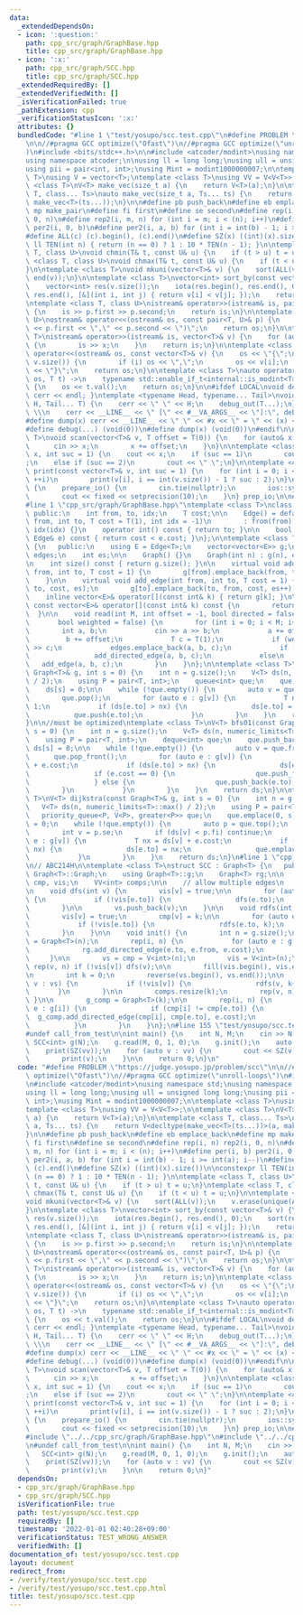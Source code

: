 ```yaml
---
data:
  _extendedDependsOn:
  - icon: ':question:'
    path: cpp_src/graph/GraphBase.hpp
    title: cpp_src/graph/GraphBase.hpp
  - icon: ':x:'
    path: cpp_src/graph/SCC.hpp
    title: cpp_src/graph/SCC.hpp
  _extendedRequiredBy: []
  _extendedVerifiedWith: []
  _isVerificationFailed: true
  _pathExtension: cpp
  _verificationStatusIcon: ':x:'
  attributes: {}
  bundledCode: "#line 1 \"test/yosupo/scc.test.cpp\"\n#define PROBLEM \"https://judge.yosupo.jp/problem/scc\"\
    \n\n//#pragma GCC optimize(\"Ofast\")\n//#pragma GCC optimize(\"unroll-loops\"\
    )\n#include <bits/stdc++.h>\n\n#include <atcoder/modint>\nusing namespace std;\n\
    using namespace atcoder;\n\nusing ll = long long;\nusing ull = unsigned long long;\n\
    using pii = pair<int, int>;\nusing Mint = modint1000000007;\n\ntemplate <class\
    \ T>\nusing V = vector<T>;\ntemplate <class T>\nusing VV = V<V<T>>;\n\ntemplate\
    \ <class T>\nV<T> make_vec(size_t a) {\n    return V<T>(a);\n}\n\ntemplate <class\
    \ T, class... Ts>\nauto make_vec(size_t a, Ts... ts) {\n    return V<decltype(make_vec<T>(ts...))>(a,\
    \ make_vec<T>(ts...));\n}\n\n#define pb push_back\n#define eb emplace_back\n#define\
    \ mp make_pair\n#define fi first\n#define se second\n#define rep(i, n) rep2(i,\
    \ 0, n)\n#define rep2(i, m, n) for (int i = m; i < (n); i++)\n#define per(i, b)\
    \ per2(i, 0, b)\n#define per2(i, a, b) for (int i = int(b) - 1; i >= int(a); i--)\n\
    #define ALL(c) (c).begin(), (c).end()\n#define SZ(x) ((int)(x).size())\n\nconstexpr\
    \ ll TEN(int n) { return (n == 0) ? 1 : 10 * TEN(n - 1); }\n\ntemplate <class\
    \ T, class U>\nvoid chmin(T& t, const U& u) {\n    if (t > u) t = u;\n}\ntemplate\
    \ <class T, class U>\nvoid chmax(T& t, const U& u) {\n    if (t < u) t = u;\n\
    }\n\ntemplate <class T>\nvoid mkuni(vector<T>& v) {\n    sort(ALL(v));\n    v.erase(unique(ALL(v)),\
    \ end(v));\n}\n\ntemplate <class T>\nvector<int> sort_by(const vector<T>& v) {\n\
    \    vector<int> res(v.size());\n    iota(res.begin(), res.end(), 0);\n    sort(res.begin(),\
    \ res.end(), [&](int i, int j) { return v[i] < v[j]; });\n    return res;\n}\n\
    \ntemplate <class T, class U>\nistream& operator>>(istream& is, pair<T, U>& p)\
    \ {\n    is >> p.first >> p.second;\n    return is;\n}\n\ntemplate <class T, class\
    \ U>\nostream& operator<<(ostream& os, const pair<T, U>& p) {\n    os << \"(\"\
    \ << p.first << \",\" << p.second << \")\";\n    return os;\n}\n\ntemplate <class\
    \ T>\nistream& operator>>(istream& is, vector<T>& v) {\n    for (auto& x : v)\
    \ {\n        is >> x;\n    }\n    return is;\n}\n\ntemplate <class T>\nostream&\
    \ operator<<(ostream& os, const vector<T>& v) {\n    os << \"{\";\n    rep(i,\
    \ v.size()) {\n        if (i) os << \",\";\n        os << v[i];\n    }\n    os\
    \ << \"}\";\n    return os;\n}\n\ntemplate <class T>\nauto operator<<(ostream&\
    \ os, T t) ->\n    typename std::enable_if_t<internal::is_modint<T>::value, ostream&>\
    \ {\n    os << t.val();\n    return os;\n}\n\n#ifdef LOCAL\nvoid debug_out() {\
    \ cerr << endl; }\ntemplate <typename Head, typename... Tail>\nvoid debug_out(Head\
    \ H, Tail... T) {\n    cerr << \" \" << H;\n    debug_out(T...);\n}\n#define debug(...)\
    \ \\\n    cerr << __LINE__ << \" [\" << #__VA_ARGS__ << \"]:\", debug_out(__VA_ARGS__)\n\
    #define dump(x) cerr << __LINE__ << \" \" << #x << \" = \" << (x) << endl\n#else\n\
    #define debug(...) (void(0))\n#define dump(x) (void(0))\n#endif\n\ntemplate <class\
    \ T>\nvoid scan(vector<T>& v, T offset = T(0)) {\n    for (auto& x : v) {\n  \
    \      cin >> x;\n        x += offset;\n    }\n}\n\ntemplate <class T>\nvoid print(T\
    \ x, int suc = 1) {\n    cout << x;\n    if (suc == 1)\n        cout << \"\\n\"\
    ;\n    else if (suc == 2)\n        cout << \" \";\n}\n\ntemplate <class T>\nvoid\
    \ print(const vector<T>& v, int suc = 1) {\n    for (int i = 0; i < v.size();\
    \ ++i)\n        print(v[i], i == int(v.size()) - 1 ? suc : 2);\n}\n\nstruct prepare_io\
    \ {\n    prepare_io() {\n        cin.tie(nullptr);\n        ios::sync_with_stdio(false);\n\
    \        cout << fixed << setprecision(10);\n    }\n} prep_io;\n\n#define call_from_test\n\
    #line 1 \"cpp_src/graph/GraphBase.hpp\"\ntemplate <class T>\nclass Edge {\n  \
    \ public:\n    int from, to, idx;\n    T cost;\n\n    Edge() = default;\n    Edge(int\
    \ from, int to, T cost = T(1), int idx = -1)\n        : from(from), to(to), cost(cost),\
    \ idx(idx) {}\n    operator int() const { return to; }\n\n    bool operator<(const\
    \ Edge& e) const { return cost < e.cost; }\n};\n\ntemplate <class T>\nclass Graph\
    \ {\n   public:\n    using E = Edge<T>;\n    vector<vector<E>> g;\n    vector<E>\
    \ edges;\n    int es;\n\n    Graph() {}\n    Graph(int n) : g(n), edges(0), es(0){};\n\
    \n    int size() const { return g.size(); }\n\n    virtual void add_directed_edge(int\
    \ from, int to, T cost = 1) {\n        g[from].emplace_back(from, to, cost, es++);\n\
    \    }\n\n    virtual void add_edge(int from, int to, T cost = 1) {\n        g[from].emplace_back(from,\
    \ to, cost, es);\n        g[to].emplace_back(to, from, cost, es++);\n    }\n\n\
    \    inline vector<E>& operator[](const int& k) { return g[k]; }\n\n    inline\
    \ const vector<E>& operator[](const int& k) const {\n        return g[k];\n  \
    \  }\n\n    void read(int M, int offset = -1, bool directed = false,\n       \
    \       bool weighted = false) {\n        for (int i = 0; i < M; i++) {\n    \
    \        int a, b;\n            cin >> a >> b;\n            a += offset;\n   \
    \         b += offset;\n            T c = T(1);\n            if (weighted) cin\
    \ >> c;\n            edges.emplace_back(a, b, c);\n            if (directed)\n\
    \                add_directed_edge(a, b, c);\n            else\n             \
    \   add_edge(a, b, c);\n        }\n    }\n};\n\ntemplate <class T>\nV<T> bfs(const\
    \ Graph<T>& g, int s = 0) {\n    int n = g.size();\n    V<T> ds(n, numeric_limits<T>::max()\
    \ / 2);\n    using P = pair<T, int>;\n    queue<int> que;\n    que.push(s);\n\
    \    ds[s] = 0;\n\n    while (!que.empty()) {\n        auto v = que.front();\n\
    \        que.pop();\n        for (auto e : g[v]) {\n            T nx = ds[v] +\
    \ 1;\n            if (ds[e.to] > nx) {\n                ds[e.to] = nx;\n     \
    \           que.push(e.to);\n            }\n        }\n    }\n    return ds;\n\
    }\n\n//must be optimized\ntemplate <class T>\nV<T> bfs01(const Graph<T>& g, int\
    \ s = 0) {\n    int n = g.size();\n    V<T> ds(n, numeric_limits<T>::max() / 2);\n\
    \    using P = pair<T, int>;\n    deque<int> que;\n    que.push_back(s);\n   \
    \ ds[s] = 0;\n\n    while (!que.empty()) {\n        auto v = que.front();\n  \
    \      que.pop_front();\n        for (auto e : g[v]) {\n            T nx = ds[v]\
    \ + e.cost;\n            if (ds[e.to] > nx) {\n                ds[e.to] = nx;\n\
    \                if (e.cost == 0) {\n                    que.push_front(e.to);\n\
    \                } else {\n                    que.push_back(e.to);\n        \
    \        }\n            }\n        }\n    }\n    return ds;\n}\n\ntemplate <class\
    \ T>\nV<T> dijkstra(const Graph<T>& g, int s = 0) {\n    int n = g.size();\n \
    \   V<T> ds(n, numeric_limits<T>::max() / 2);\n    using P = pair<T, int>;\n \
    \   priority_queue<P, V<P>, greater<P>> que;\n    que.emplace(0, s);\n    ds[s]\
    \ = 0;\n    while (!que.empty()) {\n        auto p = que.top();\n        que.pop();\n\
    \        int v = p.se;\n        if (ds[v] < p.fi) continue;\n        for (auto\
    \ e : g[v]) {\n            T nx = ds[v] + e.cost;\n            if (ds[e.to] >\
    \ nx) {\n                ds[e.to] = nx;\n                que.emplace(nx, e.to);\n\
    \            }\n        }\n    }\n    return ds;\n}\n#line 1 \"cpp_src/graph/SCC.hpp\"\
    \n// ABC214H\n\ntemplate <class T>\nstruct SCC : Graph<T> {\n   public:\n    using\
    \ Graph<T>::Graph;\n    using Graph<T>::g;\n    Graph<T> rg;\n\n    V<int> vs,\
    \ cmp, vis;\n    VV<int> comps;\n\n    // allow multiple edges\n    Graph<T> g_comp;\n\
    \n    void dfs(int v) {\n        vis[v] = true;\n\n        for (auto e : g[v])\
    \ {\n            if (!vis[e.to]) {\n                dfs(e.to);\n            }\n\
    \        }\n\n        vs.push_back(v);\n    }\n\n    void rdfs(int v, int k) {\n\
    \        vis[v] = true;\n        cmp[v] = k;\n\n        for (auto e : rg[v]) {\n\
    \            if (!vis[e.to]) {\n                rdfs(e.to, k);\n            }\n\
    \        }\n    }\n\n    void init() {\n        int n = g.size();\n        rg\
    \ = Graph<T>(n);\n        rep(i, n) {\n            for (auto e : g[i]) {\n   \
    \             rg.add_directed_edge(e.to, e.from, e.cost);\n            }\n   \
    \     }\n\n        vs = cmp = V<int>(n);\n        vis = V<int>(n);\n\n       \
    \ rep(v, n) if (!vis[v]) dfs(v);\n\n        fill(vis.begin(), vis.end(), false);\n\
    \n        int k = 0;\n        reverse(vs.begin(), vs.end());\n\n        for (int\
    \ v : vs) {\n            if (!vis[v]) {\n                rdfs(v, k++);\n     \
    \       }\n        }\n\n        comps.resize(k);\n        rep(v, n) { comps[cmp[v]].push_back(v);\
    \ }\n\n        g_comp = Graph<T>(k);\n\n        rep(i, n) {\n            for (auto\
    \ e : g[i]) {\n                if (cmp[i] != cmp[e.to]) {\n                  \
    \  g_comp.add_directed_edge(cmp[i], cmp[e.to], e.cost);\n                }\n \
    \           }\n        }\n    }\n};\n#line 155 \"test/yosupo/scc.test.cpp\"\n\
    #undef call_from_test\n\nint main() {\n    int N, M;\n    cin >> N >> M;\n   \
    \ SCC<int> g(N);\n    g.read(M, 0, 1, 0);\n    g.init();\n    auto vv = g.comps;\n\
    \    print(SZ(vv));\n    for (auto v : vv) {\n        cout << SZ(v) << ' ';\n\
    \        print(v);\n    }\n\n    return 0;\n}\n"
  code: "#define PROBLEM \"https://judge.yosupo.jp/problem/scc\"\n\n//#pragma GCC\
    \ optimize(\"Ofast\")\n//#pragma GCC optimize(\"unroll-loops\")\n#include <bits/stdc++.h>\n\
    \n#include <atcoder/modint>\nusing namespace std;\nusing namespace atcoder;\n\n\
    using ll = long long;\nusing ull = unsigned long long;\nusing pii = pair<int,\
    \ int>;\nusing Mint = modint1000000007;\n\ntemplate <class T>\nusing V = vector<T>;\n\
    template <class T>\nusing VV = V<V<T>>;\n\ntemplate <class T>\nV<T> make_vec(size_t\
    \ a) {\n    return V<T>(a);\n}\n\ntemplate <class T, class... Ts>\nauto make_vec(size_t\
    \ a, Ts... ts) {\n    return V<decltype(make_vec<T>(ts...))>(a, make_vec<T>(ts...));\n\
    }\n\n#define pb push_back\n#define eb emplace_back\n#define mp make_pair\n#define\
    \ fi first\n#define se second\n#define rep(i, n) rep2(i, 0, n)\n#define rep2(i,\
    \ m, n) for (int i = m; i < (n); i++)\n#define per(i, b) per2(i, 0, b)\n#define\
    \ per2(i, a, b) for (int i = int(b) - 1; i >= int(a); i--)\n#define ALL(c) (c).begin(),\
    \ (c).end()\n#define SZ(x) ((int)(x).size())\n\nconstexpr ll TEN(int n) { return\
    \ (n == 0) ? 1 : 10 * TEN(n - 1); }\n\ntemplate <class T, class U>\nvoid chmin(T&\
    \ t, const U& u) {\n    if (t > u) t = u;\n}\ntemplate <class T, class U>\nvoid\
    \ chmax(T& t, const U& u) {\n    if (t < u) t = u;\n}\n\ntemplate <class T>\n\
    void mkuni(vector<T>& v) {\n    sort(ALL(v));\n    v.erase(unique(ALL(v)), end(v));\n\
    }\n\ntemplate <class T>\nvector<int> sort_by(const vector<T>& v) {\n    vector<int>\
    \ res(v.size());\n    iota(res.begin(), res.end(), 0);\n    sort(res.begin(),\
    \ res.end(), [&](int i, int j) { return v[i] < v[j]; });\n    return res;\n}\n\
    \ntemplate <class T, class U>\nistream& operator>>(istream& is, pair<T, U>& p)\
    \ {\n    is >> p.first >> p.second;\n    return is;\n}\n\ntemplate <class T, class\
    \ U>\nostream& operator<<(ostream& os, const pair<T, U>& p) {\n    os << \"(\"\
    \ << p.first << \",\" << p.second << \")\";\n    return os;\n}\n\ntemplate <class\
    \ T>\nistream& operator>>(istream& is, vector<T>& v) {\n    for (auto& x : v)\
    \ {\n        is >> x;\n    }\n    return is;\n}\n\ntemplate <class T>\nostream&\
    \ operator<<(ostream& os, const vector<T>& v) {\n    os << \"{\";\n    rep(i,\
    \ v.size()) {\n        if (i) os << \",\";\n        os << v[i];\n    }\n    os\
    \ << \"}\";\n    return os;\n}\n\ntemplate <class T>\nauto operator<<(ostream&\
    \ os, T t) ->\n    typename std::enable_if_t<internal::is_modint<T>::value, ostream&>\
    \ {\n    os << t.val();\n    return os;\n}\n\n#ifdef LOCAL\nvoid debug_out() {\
    \ cerr << endl; }\ntemplate <typename Head, typename... Tail>\nvoid debug_out(Head\
    \ H, Tail... T) {\n    cerr << \" \" << H;\n    debug_out(T...);\n}\n#define debug(...)\
    \ \\\n    cerr << __LINE__ << \" [\" << #__VA_ARGS__ << \"]:\", debug_out(__VA_ARGS__)\n\
    #define dump(x) cerr << __LINE__ << \" \" << #x << \" = \" << (x) << endl\n#else\n\
    #define debug(...) (void(0))\n#define dump(x) (void(0))\n#endif\n\ntemplate <class\
    \ T>\nvoid scan(vector<T>& v, T offset = T(0)) {\n    for (auto& x : v) {\n  \
    \      cin >> x;\n        x += offset;\n    }\n}\n\ntemplate <class T>\nvoid print(T\
    \ x, int suc = 1) {\n    cout << x;\n    if (suc == 1)\n        cout << \"\\n\"\
    ;\n    else if (suc == 2)\n        cout << \" \";\n}\n\ntemplate <class T>\nvoid\
    \ print(const vector<T>& v, int suc = 1) {\n    for (int i = 0; i < v.size();\
    \ ++i)\n        print(v[i], i == int(v.size()) - 1 ? suc : 2);\n}\n\nstruct prepare_io\
    \ {\n    prepare_io() {\n        cin.tie(nullptr);\n        ios::sync_with_stdio(false);\n\
    \        cout << fixed << setprecision(10);\n    }\n} prep_io;\n\n#define call_from_test\n\
    #include \"../../cpp_src/graph/GraphBase.hpp\"\n#include \"../../cpp_src/graph/SCC.hpp\"\
    \n#undef call_from_test\n\nint main() {\n    int N, M;\n    cin >> N >> M;\n \
    \   SCC<int> g(N);\n    g.read(M, 0, 1, 0);\n    g.init();\n    auto vv = g.comps;\n\
    \    print(SZ(vv));\n    for (auto v : vv) {\n        cout << SZ(v) << ' ';\n\
    \        print(v);\n    }\n\n    return 0;\n}"
  dependsOn:
  - cpp_src/graph/GraphBase.hpp
  - cpp_src/graph/SCC.hpp
  isVerificationFile: true
  path: test/yosupo/scc.test.cpp
  requiredBy: []
  timestamp: '2022-01-01 02:40:28+09:00'
  verificationStatus: TEST_WRONG_ANSWER
  verifiedWith: []
documentation_of: test/yosupo/scc.test.cpp
layout: document
redirect_from:
- /verify/test/yosupo/scc.test.cpp
- /verify/test/yosupo/scc.test.cpp.html
title: test/yosupo/scc.test.cpp
---
```

